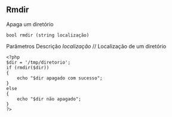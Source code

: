 ## Rmdir

Apaga um diretório
```
bool rmdir (string localização)
```

Parâmetros          Descrição
*localização*       // Localização de um diretório

```
<?php
$dir = '/tmp/diretorio';
if (rmdir($dir))
{
    echo "$dir apagado com sucesso";
}
else
{
    echo "$dir não apagado";
}
?>
```